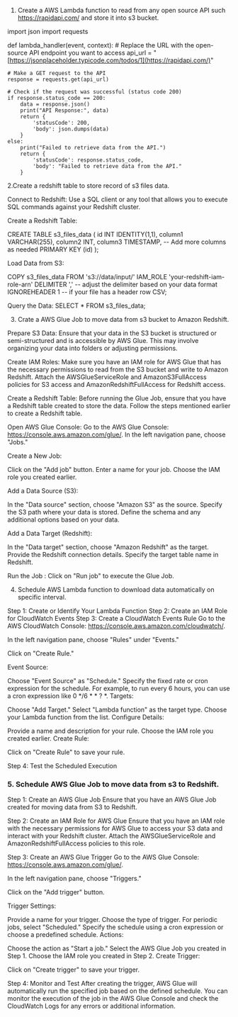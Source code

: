 1. Create a AWS Lambda function to read from any open source API such https://rapidapi.com/ and store it into s3 bucket.

import json
import requests

def lambda_handler(event, context):
    # Replace the URL with the open-source API endpoint you want to access
    api_url = "[https://jsonplaceholder.typicode.com/todos/1](https://rapidapi.com/)"
    
    # Make a GET request to the API
    response = requests.get(api_url)
    
    # Check if the request was successful (status code 200)
    if response.status_code == 200:
        data = response.json()
        print("API Response:", data)
        return {
            'statusCode': 200,
            'body': json.dumps(data)
        }
    else:
        print("Failed to retrieve data from the API.")
        return {
            'statusCode': response.status_code,
            'body': "Failed to retrieve data from the API."
        }

2.Create a redshift table to store record of s3 files data.

Connect to Redshift: Use a SQL client or any tool that allows you to execute SQL commands against your Redshift cluster.

Create a Redshift Table: 

CREATE TABLE s3_files_data (
    id INT IDENTITY(1,1),
    column1 VARCHAR(255),
    column2 INT,
    column3 TIMESTAMP,
    -- Add more columns as needed
    PRIMARY KEY (id)
);

Load Data from S3: 

COPY s3_files_data
FROM 's3://data/input/'
IAM_ROLE 'your-redshift-iam-role-arn'
DELIMITER ',' -- adjust the delimiter based on your data format
IGNOREHEADER 1 -- if your file has a header row
CSV;

Query the Data: SELECT * FROM s3_files_data;


3. Crate a AWS Glue Job to move data from s3 bucket to  Amazon Redshift.

Prepare S3 Data: Ensure that your data in the S3 bucket is structured or semi-structured and is accessible by AWS Glue. This may involve organizing your data into folders or adjusting permissions.

Create IAM Roles:
Make sure you have an IAM role for AWS Glue that has the necessary permissions to read from the S3 bucket and write to Amazon Redshift. Attach the AWSGlueServiceRole and AmazonS3FullAccess policies for S3 access and AmazonRedshiftFullAccess for Redshift access.

Create a Redshift Table:
Before running the Glue Job, ensure that you have a Redshift table created to store the data. Follow the steps mentioned earlier to create a Redshift table.

Open AWS Glue Console:
Go to the AWS Glue Console: https://console.aws.amazon.com/glue/.
In the left navigation pane, choose "Jobs."

Create a New Job:

Click on the "Add job" button.
Enter a name for your job.
Choose the IAM role you created earlier.


Add a Data Source (S3):

In the "Data source" section, choose "Amazon S3" as the source.
Specify the S3 path where your data is stored.
Define the schema and any additional options based on your data.


Add a Data Target (Redshift):

In the "Data target" section, choose "Amazon Redshift" as the target.
Provide the Redshift connection details.
Specify the target table name in Redshift.

Run the Job : Click on "Run job" to execute the Glue Job.


4. Schedule AWS Lambda function to download data automatically on specific interval.

Step 1: Create or Identify Your Lambda Function
Step 2: Create an IAM Role for CloudWatch Events
Step 3: Create a CloudWatch Events Rule
Go to the AWS CloudWatch Console: https://console.aws.amazon.com/cloudwatch/.

In the left navigation pane, choose "Rules" under "Events."

Click on "Create Rule."

Event Source:

Choose "Event Source" as "Schedule."
Specify the fixed rate or cron expression for the schedule. For example, to run every 6 hours, you can use a cron expression like 0 */6 * * ? *.
Targets:

Choose "Add Target."
Select "Lambda function" as the target type.
Choose your Lambda function from the list.
Configure Details:

Provide a name and description for your rule.
Choose the IAM role you created earlier.
Create Rule:

Click on "Create Rule" to save your rule.

Step 4: Test the Scheduled Execution

### 5. Schedule AWS Glue Job to move data from s3 to Redshift.

Step 1: Create an AWS Glue Job
Ensure that you have an AWS Glue Job created for moving data from S3 to Redshift. 

Step 2: Create an IAM Role for AWS Glue
Ensure that you have an IAM role with the necessary permissions for AWS Glue to access your S3 data and interact with your Redshift cluster. Attach the AWSGlueServiceRole and AmazonRedshiftFullAccess policies to this role.

Step 3: Create an AWS Glue Trigger
Go to the AWS Glue Console: https://console.aws.amazon.com/glue/.

In the left navigation pane, choose "Triggers."

Click on the "Add trigger" button.

Trigger Settings:

Provide a name for your trigger.
Choose the type of trigger. For periodic jobs, select "Scheduled."
Specify the schedule using a cron expression or choose a predefined schedule.
Actions:

Choose the action as "Start a job."
Select the AWS Glue Job you created in Step 1.
Choose the IAM role you created in Step 2.
Create Trigger:

Click on "Create trigger" to save your trigger.

Step 4: Monitor and Test
After creating the trigger, AWS Glue will automatically run the specified job based on the defined schedule. You can monitor the execution of the job in the AWS Glue Console and check the CloudWatch Logs for any errors or additional information.




   

